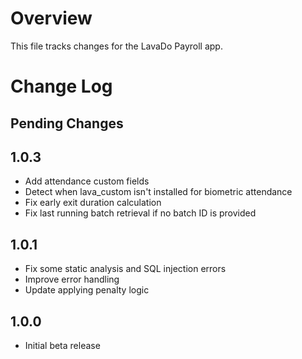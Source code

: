 # Overview

This file tracks changes for the LavaDo Payroll app.


# Change Log

## Pending Changes

## 1.0.3

* Add attendance custom fields
* Detect when lava\_custom isn't installed for biometric attendance
* Fix early exit duration calculation
* Fix last running batch retrieval if no batch ID is provided

## 1.0.1

* Fix some static analysis and SQL injection errors
* Improve error handling
* Update applying penalty logic

## 1.0.0

* Initial beta release
